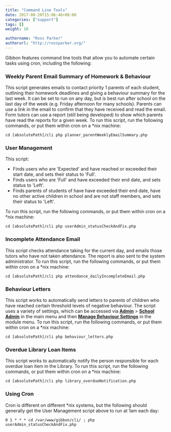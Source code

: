 ```yaml
---
title: "Command Line Tools"
date: 2017-08-20T15:06:46+08:00
categories: ["support"]
tags: []
weight: 10

authorname: "Ross Parker"
authorurl: "http://rossparker.org/"
---
```


Gibbon features command line tools that allow you to automate certain tasks using cron, including the following:

### Weekly Parent Email Summary of Homework & Behaviour

This script generates emails to contact priority 1 parents of each student, outlining their homework deadlines and giving a behaviour summary for the last week. It can be set to run on any day, but is best run after school on the last day of the week (e.g. Friday afternoon for many schools). Parents can use a link in the email to confirm that they have received and read the email. Form tutors can use a report (still being developed) to show which parents have read the reports for a given week. To run this script, run the following commands, or put them within cron on a *nix machine:

    cd [absolutePath]/cli php planner_parentWeeklyEmailSummary.php

### User Management

This script:

*   Finds users who are 'Expected' and have reached or exceeded their start date, and sets their status to 'Full'.
*   Finds users who are 'Full' and have exceeded their end date, and sets status to 'Left'.
*   Finds parents of students of have have exceeded their end date, have no other active children in school and are not staff members, and sets their status to 'Left'.

To run this script, run the following commands, or put them within cron on a *nix machine:

    cd [absolutePath]/cli php userAdmin_statusCheckAndFix.php

### Incomplete Attendance Email

This script checks attendance taking for the current day, and emails those tutors who have not taken attendance. The report is also sent to the system administrator. To run this script, run the following commands, or put them within cron on a *nix machine:

    cd [absolutePath]/cli php attendance_dailyIncompleteEmail.php

### Behaviour Letters

This script works to automatically send letters to parents of children who have reached certain threshold levels of negative behaviour. The script uses a variety of settings, which can be accessed via __<u>Admin</u>__ > __<u>School Admin</u>__ in the main menu and then __<u>Manage Behaviour Settings</u>__ in the module menu. To run this script, run the following commands, or put them within cron on a *nix machine:

    cd [absolutePath]/cli php behaviour_letters.php

### Overdue Library Loan Items

This script works to automatically notify the person responsible for each overdue loan item in the Library. To run this script, run the following commands, or put them within cron on a *nix machine:

    cd [absolutePath]/cli php library_overdueNotification.php

### Using Cron

Cron is different on different *nix systems, but the following should generally get the User Management script above to run at 1am each day:

    0 1 * * * cd /var/www/gibbon/cli/ ; php userAdmin_statusCheckAndFix.php
